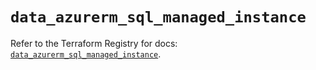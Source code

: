 # `data_azurerm_sql_managed_instance`

Refer to the Terraform Registry for docs: [`data_azurerm_sql_managed_instance`](https://registry.terraform.io/providers/hashicorp/azurerm/3.90.0/docs/data-sources/sql_managed_instance).
